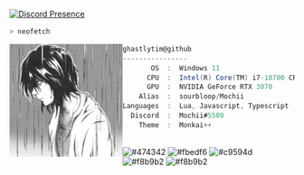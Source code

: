 [![Discord Presence](https://lanyard.cnrad.dev/api/936078051215814696)](https://discord.com/users/936078051215814696)
```zsh
> neofetch
```

<img align="left" src="https://raw.githubusercontent.com/Sowd0404/Sowd0404/main/Assets/L.jpg" alt="logo.jpg" width="200" /> 

```csharp
ghastlytim@github
----------------
       OS  :  Windows 11
      CPU  :  Intel(R) Core(TM) i7-10700 CPU @ 2.90GHz
      GPU  :  NVIDIA GeForce RTX 3070
    Alias  :  sourbloop/Mochii
Languages  :  Lua, Javascript, Typescript
  Discord  :  Mochii#5589
    Theme  :  Monkai++
```

<p align="left">
  &nbsp; &nbsp; &nbsp; &nbsp; &nbsp;&nbsp; &nbsp; &nbsp; &nbsp; &nbsp;&nbsp; &nbsp; &nbsp; &nbsp; &nbsp; &nbsp; &nbsp; &nbsp; &nbsp; &nbsp; &nbsp;&nbsp; &nbsp; &nbsp; &nbsp; &nbsp;&nbsp; &nbsp; &nbsp; &nbsp; &nbsp;
  <img alt="#474342" src="https://via.placeholder.com/15/ADBAC7/000000?text=+" width="25" height="20" />
  <img alt="#fbedf6" src="https://via.placeholder.com/15/6CB6FF/000000?text=+" width="25" height="20" />
  <img alt="#c9594d" src="https://via.placeholder.com/15/F47067/000000?text=+" width="25" height="20" />
  <img alt="#f8b9b2" src="https://via.placeholder.com/15/DCBDFB/000000?text=+" width="25" height="20" />
  <img alt="#f8b9b2" src="https://via.placeholder.com/15/57ab5a/000000?text=+" width="25" height="20" />
</p>
